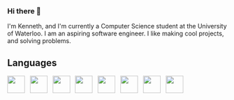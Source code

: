 ### Hi there 👋

I'm Kenneth, and I'm currently a Computer Science student at the University of Waterloo. I am an aspiring software engineer. I like making cool projects, and solving problems. 

## Languages
<img height=40 src="https://cdn.jsdelivr.net/gh/devicons/devicon/icons/python/python-original.svg" />  &nbsp; <img height=40 src="https://cdn.jsdelivr.net/gh/devicons/devicon/icons/cplusplus/cplusplus-original.svg" /> &nbsp; <img height=40 src="https://cdn.jsdelivr.net/gh/devicons/devicon/icons/html5/html5-original.svg" />  &nbsp; <img height=40 src="https://cdn.jsdelivr.net/gh/devicons/devicon/icons/css3/css3-original.svg" />  &nbsp; <img height=40 src="https://cdn.jsdelivr.net/gh/devicons/devicon/icons/javascript/javascript-original.svg" /> &nbsp; <img height=40 src="https://cdn.jsdelivr.net/gh/devicons/devicon/icons/github/github-original.svg"/> &nbsp; <img height=40 src="https://cdn.jsdelivr.net/gh/devicons/devicon/icons/d3js/d3js-plain.svg"/> &nbsp; <img height=40 src="https://cdn.jsdelivr.net/gh/devicons/devicon/icons/react/react-original.svg"/>
<!--

![Anurag's GitHub stats](https://github-readme-stats.vercel.app/api?username=Kenneth-Ye&count_private=true)
**Kenneth-Ye/Kenneth-Ye** is a ✨ _special_ ✨ repository because its `README.md` (this file) appears on your GitHub profile.

Here are some ideas to get you started:

- 🔭 I’m currently working on ...
- 🌱 I’m currently learning ...
- 👯 I’m looking to collaborate on ...
- 🤔 I’m looking for help with ...
- 💬 Ask me about ...
- 📫 How to reach me: ...
- 😄 Pronouns: ...
- ⚡ Fun fact: ...
-->
